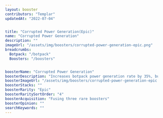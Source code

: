 ```yaml
---
layout: booster
contributors: "Templar"
updatedAt: "2022-07-04"


title: "Corrupted Power Generation(Epic)"
name: "Corrupted Power Generation"
description: ""
imageUrl: "/assets/img/boosters/corrupted-power-generation-epic.png"
breadcrumbs:
  Botpack: "/botpack"
  Boosters: "/boosters"


boosterName: "Corrupted Power Generation"
boosterDescription: "Increases botpack power generation rate by 35%, but all bot attack damage reduced by 5%"
boosterImageUrl: "/assets/img/boosters/corrupted-power-generation-epic.png"
boosterStacks: ""
boosterRarity: "Epic"
boosterRaritySortOrder: "4"
boosterAcquisition: "Fusing three rare boosters"
boosterOpinion: ""
searchKeywords: ""
---
```



